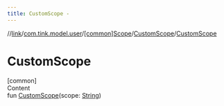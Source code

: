 ```yaml
---
title: CustomScope -
---
```

//[link](../../../index.md)/[com.tink.model.user](../../index.md)/[[common]Scope](../index.md)/[CustomScope](index.md)/[CustomScope](-custom-scope.md)



# CustomScope  
[common]  
Content  
fun [CustomScope](-custom-scope.md)(scope: [String](https://kotlinlang.org/api/latest/jvm/stdlib/kotlin/-string/index.html))  



